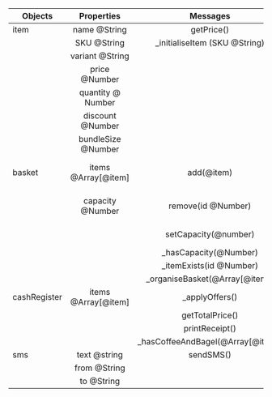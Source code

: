 | Objects | Properties | Messages | Output |
| - | :-: | :-: | - |
| item  | name @String | getPrice() | @Number
|| SKU @String | _initialiseItem (SKU @String)
|| variant @String
|| price @Number
|| quantity @ Number
|| discount @Number
|| bundleSize @Number
| basket | items @Array[@item]| add(@item) | items @Array[@item] **OR** @String
|| capacity @Number| remove(id @Number) | items @Array[@item] **OR** @String
||| setCapacity(@number) | capacity @Number
||| _hasCapacity(@Number) | @Boolean
||| _itemExists(id @Number) | @Boolean
||| _organiseBasket(@Array[@item]) | @Array[@item]
| cashRegister | items @Array[@item] | _applyOffers() | @Array[@item]
||| getTotalPrice() | @Number
||| printReceipt() | @String
||| _hasCoffeeAndBagel(@Array[@item]) | @Boolean 
| sms | text @string | sendSMS()
|| from @String
|| to @String

